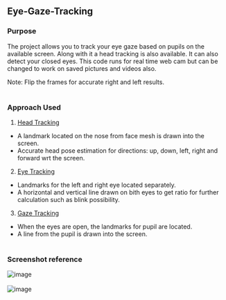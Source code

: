 ## Eye-Gaze-Tracking <br>

### Purpose
The project allows you to track your eye gaze based on pupils on the available screen. Along with it a head tracking is also available. It can also detect your closed eyes.
This code runs for real time web cam but can be changed to work on saved pictures and videos also.
<br>

Note: Flip the frames for accurate right and left results. <br> <br>

### Approach Used
1. <ins> Head Tracking </ins>
* A landmark located on the nose from face mesh is drawn into the screen.
* Accurate head pose estimation for directions: up, down, left, right and forward wrt the screen.

2. <ins> Eye Tracking </ins>
* Landmarks for the left and right eye located separately.
* A horizontal and vertical line drawn on bith eyes to get ratio for further calculation such as blink possibility.

3. <ins> Gaze Tracking </ins>
* When the eyes are open, the landmarks for pupil are located.
* A line from the pupil is drawn into the screen.
<br> <br>

### Screenshot reference
![image](https://github.com/kirtiitt/Eye-Gaze-Tracking/assets/137528591/2e58c12a-9bfb-4f04-97ae-0d0ad5105d8f)
<br> <br>
![image](https://github.com/kirtiitt/Eye-Gaze-Tracking/assets/137528591/10d9ebf2-3060-4528-9ec1-bc3e9b073f20)
